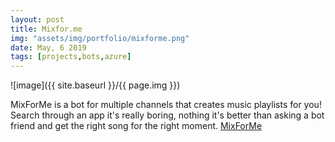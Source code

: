 ```yaml
---
layout: post
title: Mixfor.me
img: "assets/img/portfolio/mixforme.png"
date: May, 6 2019
tags: [projects,bots,azure]
---
```


![image]({{ site.baseurl }}/{{ page.img }})

MixForMe is a bot for multiple channels that creates music playlists for you!
Search through an app it's really boring, nothing it's better than asking a bot friend and get the right song for the right moment. [MixForMe](https://mixfor.me)
